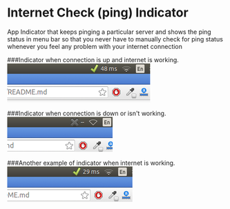 # Internet Check (ping) Indicator
App Indicator that keeps pinging a particular server and shows the ping status in menu bar so that you never have to manually check for ping status whenever you feel any problem with your internet connection

###Indicator when connection is up and internet is working.
![internet working](screenshots/connection_active.png)

###Indicator when connection is down or isn't working.
![internet not working](screenshots/connection_inactive.png)

###Another example of indicator when internet is working.
![internet working](screenshots/connection_active1.png)